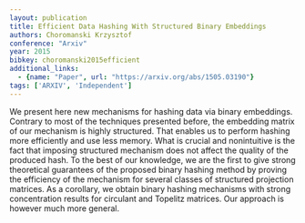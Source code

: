 ```yaml
---
layout: publication
title: Efficient Data Hashing With Structured Binary Embeddings
authors: Choromanski Krzysztof
conference: "Arxiv"
year: 2015
bibkey: choromanski2015efficient
additional_links:
  - {name: "Paper", url: "https://arxiv.org/abs/1505.03190"}
tags: ['ARXIV', 'Independent']
---
```

We present here new mechanisms for hashing data via binary embeddings. Contrary to most of the techniques presented before, the embedding matrix of our mechanism is highly structured. That enables us to perform hashing more efficiently and use less memory. What is crucial and nonintuitive is the fact that imposing structured mechanism does not affect the quality of the produced hash. To the best of our knowledge, we are the first to give strong theoretical guarantees of the proposed binary hashing method by proving the efficiency of the mechanism for several classes of structured projection matrices. As a corollary, we obtain binary hashing mechanisms with strong concentration results for circulant and Topelitz matrices. Our approach is however much more general.
